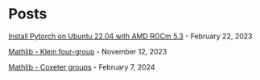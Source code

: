 # Posts

[Install Pytorch on Ubuntu 22.04 with AMD ROCm 5.3](https://newell.github.io/posts/pytorch-ubuntu-22.04-amd-install) - February 22, 2023

[Mathlib - Klein four-group](https://newell.github.io/posts/mathlib4-klein-four) - November 12, 2023

[Mathlib - Coxeter groups](https://newell.github.io/posts/mathlib4-coxeter-groups) - February 7, 2024


